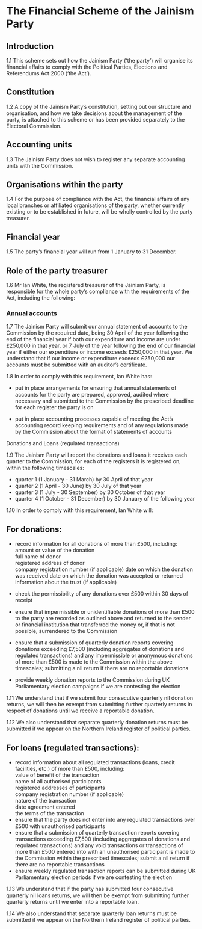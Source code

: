 # The Financial Scheme of the Jainism Party  
  
## Introduction  
  
1.1 This scheme sets out how the Jainism Party (‘the party’) will organise its financial affairs to comply with the Political Parties, Elections and Referendums Act 2000 (‘the Act’).  
  
## Constitution  
  
1.2 A copy of the Jainism Party’s constitution, setting out our structure and organisation, and how we take decisions about the management of the party, is attached to this scheme or has been provided separately to the Electoral Commission.  
  
## Accounting units  
  
1.3 The Jainism Party does not wish to register any separate accounting units with the Commission.  
  
## Organisations within the party  
  
1.4 For the purpose of compliance with the Act, the financial affairs of any local branches or affiliated organisations of the party, whether currently existing or to be established in future, will be wholly controlled by the party treasurer.  
  
## Financial year  
  
1.5 The party’s financial year will run from 1 January to 31 December.  
  
## Role of the party treasurer  
  
1.6 Mr Ian White, the registered treasurer of the Jainism Party, is responsible for the whole party’s compliance with the requirements of the Act, including the following:  
  
### Annual accounts  
  
1.7 The Jainism Party will submit our annual statement of accounts to the Commission by the required date, being 30 April of the year following the end of the financial year if both our expenditure and income are under £250,000 in that year, or 7 July of the year following the end of our financial year if either our expenditure or income exceeds £250,000 in that year. We understand that if our income or expenditure exceeds £250,000 our accounts must be submitted with an auditor’s certificate.  
  
1.8 In order to comply with this requirement, Ian White has:  
  
- put in place arrangements for ensuring that annual statements of accounts for the party are prepared, approved, audited where necessary and submitted to the Commission by the prescribed deadline for each register the party is on  
  
- put in place accounting processes capable of meeting the Act’s  accounting record keeping requirements and of any regulations made by the Commission about the format of statements of accounts  
  
Donations and Loans (regulated transactions)
  
1.9 The Jainism Party will report the donations and loans it receives each quarter to the Commission, for each of the registers it is registered on, within the following timescales:  
  
- quarter 1 (1 January - 31 March) by 30 April of that year  
- quarter 2 (1 April - 30 June) by 30 July of that year  
- quarter 3 (1 July - 30 September) by 30 October of that year  
- quarter 4 (1 October - 31 December) by 30 January of the following year  
  
1.10 In order to comply with this requirement, Ian White will:  
  
## For donations:  
- record information for all donations of more than £500, including:  
amount or value of the donation  
full name of donor  
registered address of donor  
company registration number (if applicable)
date on which the donation was received
date on which the donation was accepted or returned
information about the trust (if applicable)
  
- check the permissibility of any donations over £500 within 30 days of receipt  
  
- ensure that impermissible or unidentifiable donations of more than £500 to the party are recorded as outlined above and returned to the sender or financial institution that transferred the money or, if that is not possible, surrendered to the Commission  
  
- ensure that a submission of quarterly donation reports covering donations exceeding £7,500 (including aggregates of donations and regulated transactions) and any impermissible or anonymous donations of more than £500 is made to the Commission within the above timescales; submitting a nil return if there are no reportable donations  
  
- provide weekly donation reports to the Commission during UK Parliamentary election campaigns if we are contesting the election  
  
1.11 We understand that if we submit four consecutive quarterly nil donation returns, we will then be exempt from submitting further quarterly returns in respect of donations until we receive a reportable donation.  
  
1.12 We also understand that separate quarterly donation returns must be submitted if we appear on the Northern Ireland register of political parties.  
  
## For loans (regulated transactions):  
- record information about all regulated transactions (loans, credit facilities, etc.) of more than £500, including:  
value of benefit of the transaction  
name of all authorised participants  
registered addresses of participants  
company registration number (if applicable)  
nature of the transaction  
date agreement entered  
the terms of the transaction  
- ensure that the party does not enter into any regulated transactions over £500 with unauthorised participants  
- ensure that a submission of quarterly transaction reports covering transactions exceeding £7,500 (including aggregates of donations and regulated transactions) and any void transactions or transactions of more than £500 entered into with an unauthorised participant is made to the Commission within the prescribed timescales; submit a nil return if there are no reportable transactions  
- ensure weekly regulated transaction reports can be submitted during UK Parliamentary election periods if we are contesting the election  
  
1.13 We understand that if the party has submitted four consecutive quarterly nil loans returns, we will then be exempt from submitting further quarterly returns until we enter into a reportable loan.  
  
1.14 We also understand that separate quarterly loan returns must be submitted if we appear on the Northern Ireland register of political parties.
